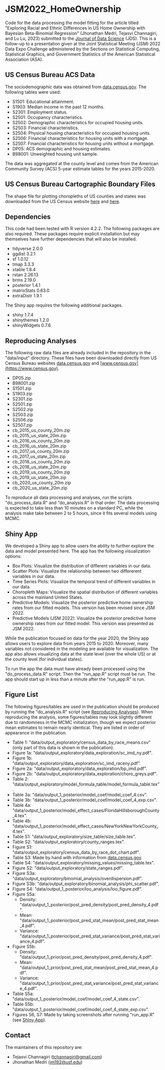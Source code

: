 # JSM2022_HomeOwnership

Code for the data processing the model fitting for the article titled "Exploring Racial and Ethnic Differences in US Home Ownership with Bayesian Beta-Binomial Regression" (Jhonathan Medri, Tejasvi Channagiri, and Lu Lu, 2023) submitted to the [Journal of Data Science](https://jds-online.org/journal/JDS) (JDS). This is a follow-up to a presentation given  at the Joint Statistical Meeting (JSM) 2022 Data Expo Challenge administered by the Sections on Statistical Computing, Statistical Graphics, and Government Statistics of the American Statistical Association (ASA).

## US Census Bureau ACS Data

The sociodemographic data was obtained from [data.census.gov](https://data.census.gov/). The following tables were used:

* S1501: Educational attainment.
* S1903: Median income in the past 12 months.
* S2301: Employment status.
* S2501: Occupancy characteristics.
* S2502: Demographic characteristics for occupied housing units.
* S2503: Financial characteristics.
* S2504: Physical housing characteristics for occupied housing units.
* S2506: Financial characteristics for housing units with a mortgage.
* S2507: Financial characteristics for housing units without a mortgage.
* DP05: ACS demographic and housing estimates.
* B98001: Unweighted housing unit sample.

The data was aggregated at the county level and comes from the American Community Survey (ACS) 5-year estimate tables for the years 2015-2020.

## US Census Bureau Cartographic Boundary Files

The shape file for plotting choropleths of US counties and states was downloaded from the US Census website [here](https://www.census.gov/geographies/mapping-files/time-series/geo/cartographic-boundary.html) and [here](https://www.census.gov/geographies/mapping-files/time-series/geo/carto-boundary-file.html).

## Dependencies

This code had been tested with R version 4.2.2. The following packages are also required. These packages require explicit installation but may themselves have further dependencies that will also be installed.

* tidyverse 2.0.0
* ggdist 3.2.1
* sf 1.0.12
* tmap 3.3.3
* xtable 1.8.4
* rstan 2.26.13
* brms 2.19.0
* posterior 1.4.1
* matrixStats 0.63.0
* extraDistr 1.9.1

The Shiny app requires the following additional packages.

* shiny 1.7.4
* shinythemes 1.2.0
* shinyWidgets 0.7.6

## Reproducing Analyses

The following raw data files are already included in the repository in the "data/input" directory. These files have been downloaded directly from US Census Bureau websites [data.census.gov](https://data.census.gov) and [www.census.gov](https://www.census.gov).

* DP05.zip
* B98001.zip
* S1501.zip
* S1903.zip
* S2301.zip
* S2501.zip
* S2502.zip
* S2503.zip
* S2506.zip
* S2507.zip
* cb_2015_us_county_20m.zip
* cb_2015_us_state_20m.zip
* cb_2016_us_county_20m.zip
* cb_2016_us_state_20m.zip
* cb_2017_us_county_20m.zip
* cb_2017_us_state_20m.zip
* cb_2018_us_county_20m.zip
* cb_2018_us_state_20m.zip
* cb_2019_us_county_20m.zip
* cb_2019_us_state_20m.zip
* cb_2020_us_county_20m.zip
* cb_2020_us_state_20m.zip

To reproduce all data processing and analyses, run the scripts "do_process_data.R" and "do_analysis.R" in that order. The data processing is expected to take less than 10 minutes on a standard PC, while the analysis make take between 2 to 5 hours, since it fits several models using MCMC.

## Shiny App

We developed a Shiny app to allow users the ability to further explore the data and model presented here. The app has the following visualization options:

* Box Plots: Visualize the distribution of different variables in our data.
* Scatter Plots: Visualize the relationship between two differerent variables in our data.
* Time Series Plots: Visualize the temporal trend of different variables in our data.
* Choropleth Maps: Visualize the spatial distribution of different variables across the mainland United States.
* Predictive Models: Visualize the posterior predictive home ownership rates from our fitted models. This version has been revised since JSM 2022.
* Predictive Models (JSM 2022): Visualize the posterior predictive home ownership rates from our fitted model. This version was presented as JSM 2022.

While the publication focused on data for the year 2020, the Shiny app allows users to explore data from years 2015 to 2020. Moreover, many variables not considered in the modeling are available for visualization. The app also allows visualizing data at the state level (over the whole US) or at the county level (for individual states).

To run the app the data must have already been processed using the "do_process_data.R" script. Then the "run_app.R" script must be run. The app should start up in less than a minute after the "run_app.R" is run.

## Figure List

The following figures/tables are used in the publication should be produced by running the "do_analysis.R" script (see [Reproducing Analyses](#reproducing-analyses)). When reproducing the analysis, some figures/tables may look slightly different due to randomness in the MCMC initialization, though we expect posterior mean estimates to remain nearly identical. They are listed in order of appearance in the publication.

* Table 1: "data/output_exploratory/census_data_by_race_means.csv" (only part of this data is shown in the publication).
* Figure 1a: "data/output_exploratory/data_exploration/sc_imd_ny.pdf".
* Figure 1b: "data/output_exploratory/data_exploration/sc_imd_raceny.pdf".
* Figure 2a: "data/output_exploratory/data_exploration/bp_imd.pdf".
* Figure 2b: "data/output_exploratory/data_exploration/choro_greys.pdf".
* Table 2: "data/output_exploratory/model_formula_table/model_formula_table.tex".
* Table 3a: "data/output_1_posterior/model_coef/model_coef_4.csv".
* Table 3b: "data/output_1_posterior/model_coef/model_coef_4_exp.csv".
* Table 4a: "data/output_1_posterior/model_effect_cases/FloridaHillsboroughCounty_4.tex".
* Table 4b: "data/output_1_posterior/model_effect_cases/NewYorkNewYorkCounty_4.tex".
* Table S1: "data/output_exploratory/size_table/size_table.tex".
* Table S2: "data/output_exploratory/county_ranges.tex".
* Figure S1: "data/output_exploratory/census_data_by_race_dot_chart.pdf".
* Table S3: Made by hand with information from [data.census.gov](https://data.census.gov/).
* Table S4: "data/output_exploratory/missing_values/missing_table.tex".
* Figure S2: "data/output_exploratory/state_ranges.pdf".
* Figure S3a: "data/output_exploratory/binomial_analysis/overdispersion.pdf".
* Figure S3b: "data/output_exploratory/binomial_analysis/phi_scatter.pdf".
* Figure S4: "data/output_1_posterior/loo_analysis/loo_figure.pdf".
* Figure S5a:
  * Density: "data/output_1_posterior/post_pred_density/post_pred_density_4.pdf".
  * Mean: "data/output_1_posterior/post_pred_stat_mean/post_pred_stat_mean_4.pdf".
  * Variance: "data/output_1_posterior/post_pred_stat_variance/post_pred_stat_variance_4.pdf".
* Figure S5b:
  * Density: "data/output_1_prior/post_pred_density/post_pred_density_4.pdf".
  * Mean: "data/output_1_prior/post_pred_stat_mean/post_pred_stat_mean_4.pdf".
  * Variance: "data/output_1_prior/post_pred_stat_variance/post_pred_stat_variance_4.pdf".
* Table S5a: "data/output_1_posterior/model_coef/model_coef_4_state.csv".
* Table S5b: "data/output_1_posterior/model_coef/model_coef_4_state_exp.csv".
* Figures S6, S7: Made by taking screenshots after running "run_app.R" (see [Shiny App](#shiny-app)).

## Contact

The maintainers of this repository are:

* Tejasvi Channagiri (tchannagiri@gmail.com)
* Jhonathan Medri (jm192@usf.edu)